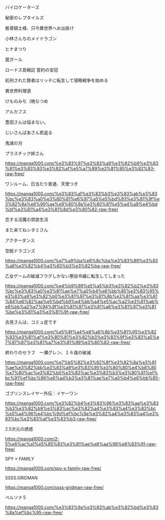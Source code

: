 バイロケーターズ

秘密のレプタイルズ

骸骨騎士様、只今異世界へお出掛け

小林さんちのメイドラゴン

ヒナまつり 

罠ガール

ロードス島戦記 誓約の宝冠 

処刑された賢者はリッチに転生して侵略戦争を始める

異世界料理道

けものみち（暁なつめ

アルカフス

豊田さんは悩まない。

じいさんばあさん若返る

鬼滅の刃

プラスチック姉さん

https://manga1000.com/%e3%83%97%e3%83%a9%e3%82%b9%e3%83%81%e3%83%83%e3%82%af%e5%a7%89%e3%81%95%e3%82%93-raw-free/

ワンルーム、日当たり普通、天使つき

https://manga1000.com/%e3%83%af%e3%83%b3%e3%83%ab%e3%83%bc%e3%83%a0%e3%80%81%e6%97%a5%e5%bd%93%e3%81%9f%e3%82%8a%e6%99%ae%e9%80%9a%e3%80%81%e5%a4%a9%e4%bd%bf%e3%81%a4%e3%81%8d%e3%80%82-raw-free/

恋する淫魔の禁欲生活

また来てねシタミさん

アクターダンス

空挺ドラゴンズ 

https://manga1000.com/%e7%a9%ba%e6%8c%ba%e3%83%89%e3%83%a9%e3%82%b4%e3%83%b3%e3%82%ba-raw-free/

乙女ゲームの破滅フラグしかない悪役令嬢に転生してしまった

https://manga1000.com/%e4%b9%99%e5%a5%b3%e3%82%b2%e3%83%bc%e3%83%a0%e3%81%ae%e7%a0%b4%e6%bb%85%e3%83%95%e3%83%a9%e3%82%b0%e3%81%97%e3%81%8b%e3%81%aa%e3%81%84%e6%82%aa%e5%bd%b9%e4%bb%a4%e5%ac%a2%e3%81%ab%e8%bb%a2%e7%94%9f%e3%81%97%e3%81%a6%e3%81%97%e3%81%be%e3%81%a3%e3%81%9f-raw-free/


古見さんは、コミュ症です

https://manga1000.com/%e5%8f%a4%e8%a6%8b%e3%81%95%e3%82%93%e3%81%af%e3%80%81%e3%82%b3%e3%83%9f%e3%83%a5%e7%97%87%e3%81%a7%e3%81%99%e3%80%82-raw-free/


終わりのセラフ　一瀬グレン、１６歳の破滅

https://manga1000.com/%e7%b5%82%e3%82%8f%e3%82%8a%e3%81%ae%e3%82%bb%e3%83%a9%e3%83%95%e3%80%80%e4%b8%80%e7%80%ac%e3%82%b0%e3%83%ac%e3%83%b3%e3%80%81%ef%bc%91%ef%bc%96%e6%ad%b3%e3%81%ae%e7%a0%b4%e6%bb%85-raw-free/

ゴブリンスレイヤー外伝：イヤーワン 

https://manga1000.com/%e3%82%b4%e3%83%96%e3%83%aa%e3%83%b3%e3%82%b9%e3%83%ac%e3%82%a4%e3%83%a4%e3%83%bc%e5%a4%96%e4%bc%9d%ef%bc%9a%e3%82%a4%e3%83%a4%e3%83%bc%e3%83%af%e3%83%b3-raw-free/

2.5次元の誘惑

https://manga1000.com/2-5%e6%ac%a1%e5%85%83%e3%81%ae%e8%aa%98%e6%83%91-raw-free/

SPY × FAMILY

https://manga1000.com/spy-x-family-raw-free/

SSSS.GRIDMAN 

https://manga1000.com/ssss-gridman-raw-free/

ペルソナ５

https://manga1000.com/%e3%83%9a%e3%83%ab%e3%82%bd%e3%83%8a%ef%bc%95-raw-free/











